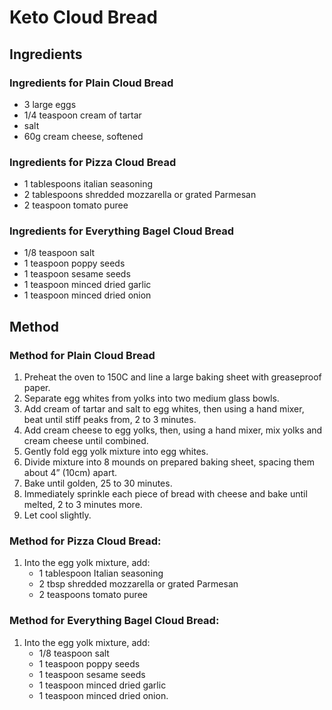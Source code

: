 # Keto Cloud Bread

## Ingredients

### Ingredients for Plain Cloud Bread

- 3 large eggs
- 1/4 teaspoon cream of tartar
- salt
- 60g cream cheese, softened

### Ingredients for Pizza Cloud Bread

- 1 tablespoons italian seasoning
- 2 tablespoons shredded mozzarella or grated Parmesan
- 2 teaspoon tomato puree

### Ingredients for Everything Bagel Cloud Bread

- 1/8 teaspoon salt
- 1 teaspoon poppy seeds
- 1 teaspoon sesame seeds
- 1 teaspoon minced dried garlic
- 1 teaspoon minced dried onion

## Method

### Method for Plain Cloud Bread

1. Preheat the oven to 150C and line a large baking sheet with greaseproof paper.
2. Separate egg whites from yolks into two medium glass bowls.
3. Add cream of tartar and salt to egg whites, then using a hand mixer, beat until stiff peaks from, 2 to 3 minutes.
4. Add cream cheese to egg yolks, then, using a hand mixer, mix yolks and cream cheese until combined.
5. Gently fold egg yolk mixture into egg whites.
6. Divide mixture into 8 mounds on prepared baking sheet, spacing them about 4” (10cm) apart.
7. Bake until golden, 25 to 30 minutes.
8. Immediately sprinkle each piece of bread with cheese and bake until melted, 2 to 3 minutes more.
9. Let cool slightly.

### Method for Pizza Cloud Bread:

1. Into the egg yolk mixture, add:
   - 1 tablespoon Italian seasoning
   - 2 tbsp shredded mozzarella or grated Parmesan
   - 2 teaspoons tomato puree

### Method for Everything Bagel Cloud Bread:

1. Into the egg yolk mixture, add:
   - 1/8 teaspoon salt
   - 1 teaspoon poppy seeds
   - 1 teaspoon sesame seeds
   - 1 teaspoon minced dried garlic
   - 1 teaspoon minced dried onion.
